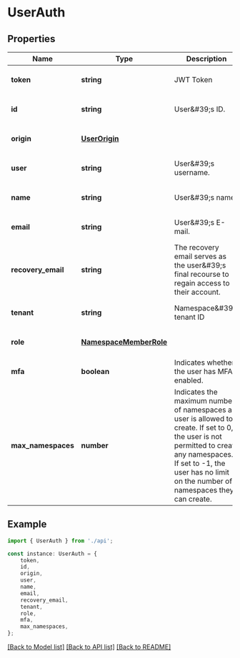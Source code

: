 # UserAuth


## Properties

Name | Type | Description | Notes
------------ | ------------- | ------------- | -------------
**token** | **string** | JWT Token | [optional] [default to undefined]
**id** | **string** | User\&#39;s ID. | [optional] [default to undefined]
**origin** | [**UserOrigin**](UserOrigin.md) |  | [optional] [default to undefined]
**user** | **string** | User\&#39;s username. | [optional] [default to undefined]
**name** | **string** | User\&#39;s name. | [optional] [default to undefined]
**email** | **string** | User\&#39;s E-mail. | [optional] [default to undefined]
**recovery_email** | **string** | The recovery email serves as the user\&#39;s final recourse to regain access to their account.  | [optional] [default to undefined]
**tenant** | **string** | Namespace\&#39;s tenant ID | [optional] [default to undefined]
**role** | [**NamespaceMemberRole**](NamespaceMemberRole.md) |  | [optional] [default to undefined]
**mfa** | **boolean** | Indicates whether the user has MFA enabled. | [optional] [default to undefined]
**max_namespaces** | **number** | Indicates the maximum number of namespaces a user is allowed to create. If set to 0, the user is not permitted to create any namespaces. If set to -1, the user has no limit on the number of namespaces they can create. | [optional] [default to undefined]

## Example

```typescript
import { UserAuth } from './api';

const instance: UserAuth = {
    token,
    id,
    origin,
    user,
    name,
    email,
    recovery_email,
    tenant,
    role,
    mfa,
    max_namespaces,
};
```

[[Back to Model list]](../README.md#documentation-for-models) [[Back to API list]](../README.md#documentation-for-api-endpoints) [[Back to README]](../README.md)
